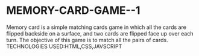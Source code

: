 # MEMORY-CARD-GAME--1
Memory card is a simple matching cards game in which all the cards are flipped backside on a surface, and two cards are flipped face up over each turn. The objective of this game is to match all the pairs of cards.
TECHNOLOGIES USED:HTML,CSS,JAVSCRIPT
